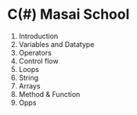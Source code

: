 # C(#) Masai School
1. Introduction
2. Variables and Datatype
3. Operators
4. Control flow
5. Loops
6. String
7. Arrays
8. Method & Function
9. Opps
      
     
